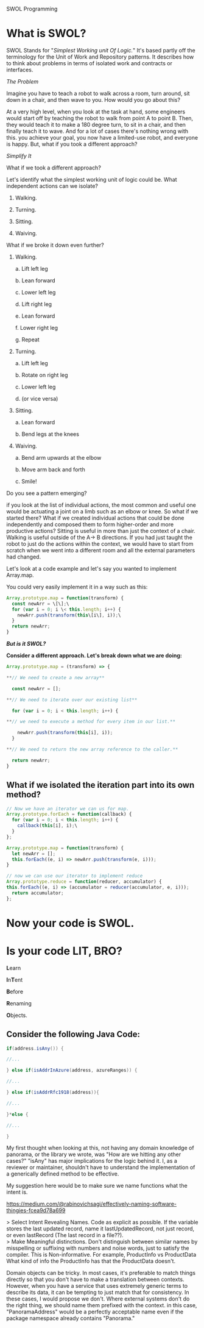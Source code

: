 SWOL Programming

What is SWOL?
=============

SWOL Stands for \"*Simplest Working unit Of Logic.*\" It\'s based partly
off the terminology for the Unit of Work and Repository patterns. It
describes how to think about problems in terms of isolated work and
contracts or interfaces.


*The Problem*

Imagine you have to teach a robot to walk across a room, turn around,
sit down in a chair, and then wave to you. How would you go about this?

At a very high level, when you look at the task at hand, some engineers
would start off by teaching the robot to walk from point A to point B.
Then, they would teach it to make a 180 degree turn, to sit in a chair,
and then finally teach it to wave. And for a lot of cases there\'s
nothing wrong with this. you achieve your goal, you now have a
limited-use robot, and everyone is happy. But, what if you took a
different approach?


*Simplify It*

What if we took a different approach?

Let\'s identify what the simplest working unit of logic could be. What
independent actions can we isolate?

1.  Walking.

2.  Turning.

3.  Sitting.

4.  Waiving. 

What if we broke it down even further?

1.  Walking.

    a.  Lift left leg

    b.  Lean forward

    c.  Lower left leg

    d.  Lift right leg

    e.  Lean forward

    f.  Lower right leg

    g.  Repeat

2.  Turning.

    a.  Lift left leg

    b.  Rotate on right leg

    c.  Lower left leg

    d.  (or vice versa)

3.  Sitting.

    a.  Lean forward

    b.  Bend legs at the knees

4.  Waiving. 

    a.  Bend arm upwards at the elbow

    b.  Move arm back and forth

    c.  Smile!

Do you see a pattern emerging?

if you look at the list of individual actions, the most common and
useful one would be actuating a joint on a limb such as an elbow or
knee. So what if we started there? What if we created individual actions
that could be done independently and composed them to form higher-order
and more productive actions? Sitting is useful in more than just the
context of a chair. Walking is useful outside of the A→ B directions. If
you had just taught the robot to just do the actions within the context,
we would have to start from scratch when we went into a different room
and all the external parameters had changed.

Let\'s look at a code example and let\'s say you wanted to implement
Array.map.

You could very easily implement it in a way such as this:

```javascript
Array.prototype.map = function(transform) {
  const newArr = \[\];\
  for (var i = 0; i \< this.length; i++) {
    newArr.push(transform(this\[i\], i));\
  }
  return newArr;
}
```

***But is it SWOL?***


**Consider a different approach. Let\'s break down what we are
doing:**

```javascript
Array.prototype.map = (transform) => {

**// We need to create a new array**

  const newArr = [];

**// We need to iterate over our existing list**

  for (var i = 0; i < this.length; i++) {

**// we need to execute a method for every item in our list.**

    newArr.push(transform(this[i], i));
  }

**// We need to return the new array reference to the caller.**

  return newArr;
}
```
What if we isolated the iteration part into its own method?
-----------------------------------------------------------
```javascript
// Now we have an iterator we can us for map.
Array.prototype.forEach = function(callback) {
  for (var i = 0; i < this.length; i++) {
    callback(this[i], i);\
  }
};

Array.prototype.map = function(transform) {
  let newArr = [];
  this.forEach((e, i) => newArr.push(transform(e, i)));
}

// now we can use our iterator to implement reduce
Array.prototype.reduce = function(reducer, accumulator) {
this.forEach((e, i) => (accumulator = reducer(accumulator, e, i)));
  return accumulator;
};
```
Now your code is SWOL. 
=======================

# Is your code LIT, BRO?

**L**earn

**I**n**T**ent

**B**efore

**R**enaming

**O**bjects.

## Consider the following Java Code: 

```java
if(address.isAny()) {

//...

} else if(isAddrInAzure(address, azureRanges)) {

//...

} else if(isAddrRfc1918(address)){

//...

}*else {

//...

}
```
My first thought when looking at this, not having any domain knowledge
of panorama, or the library we wrote, was \"How are we hitting any other
cases?\" \"isAny\" has major implications for the logic behind it. I, as
a reviewer or maintainer, shouldn\'t have to understand the
implementation of a generically defined method to be effective.

My suggestion here would be to make sure we name functions what the
intent is.

<https://medium.com/@rabinovichsagi/effectively-naming-software-thingies-fcea9d78a699>

\> Select Intent Revealing Names. Code as explicit as possible. If the
variable stores the last updated record, name it lastUpdatedRecord, not
just record, or even lastRecord (The last record in a file??).\
\> Make Meaningful distinctions. Don't distinguish between similar names
by misspelling or suffixing with numbers and noise words, just to
satisfy the compiler. This is Non-informative. For example, ProductInfo
vs ProductData What kind of info the ProductInfo has that the
ProductData doesn\'t.

Domain objects can be tricky. In most cases, it\'s preferable to match
things directly so that you don\'t have to make a translation between
contexts. However, when you have a service that uses extremely generic
terms to describe its data, it can be tempting to just match that for
consistency. In these cases, I would propose we don\'t. Where external
systems don\'t do the right thing, we should name them prefixed with the
context. in this case, \"PanoramaAddress\" would be a perfectly
acceptable name even if the package namespace already contains
\"Panorama.\"

